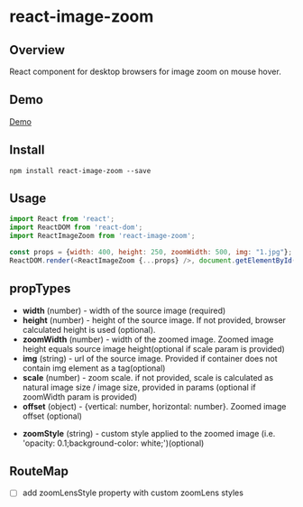 # react-image-zoom

## Overview

React component for desktop browsers for image zoom on mouse hover.

## Demo

[Demo](http://malaman.github.io/react-image-zoom/example/index.html)

## Install

```
npm install react-image-zoom --save
```

## Usage

```javascript
import React from 'react';
import ReactDOM from 'react-dom';
import ReactImageZoom from 'react-image-zoom';

const props = {width: 400, height: 250, zoomWidth: 500, img: "1.jpg"};
ReactDOM.render(<ReactImageZoom {...props} />, document.getElementById('react-app'));
```

## propTypes

- **width** (number) - width of the source image (required)
- **height** (number) - height of the source image. If not provided, browser calculated
height is used (optional).
- **zoomWidth** (number) - width of the zoomed image. Zoomed image height equals source image height(optional if scale param is provided)
- **img** (string) - url of the source image. Provided if container does not contain img element as a tag(optional)    
- **scale** (number) - zoom scale. if not provided, scale is calculated as natural image size / image size, provided in params (optional if zoomWidth param is provided)
- **offset** (object) - {vertical: number, horizontal: number}. Zoomed image offset (optional)
* **zoomStyle** (string) - custom style applied to the zoomed image (i.e. 'opacity: 0.1;background-color: white;')(optional)

## RouteMap

- [ ] add zoomLensStyle property with custom zoomLens styles
